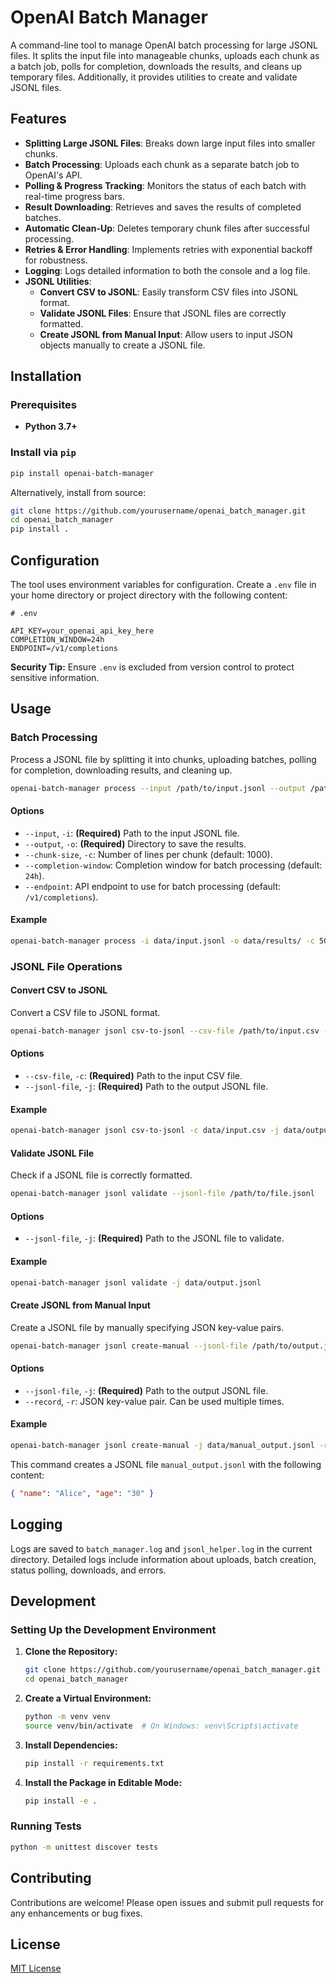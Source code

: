 # OpenAI Batch Manager

A command-line tool to manage OpenAI batch processing for large JSONL files. It splits the input file into manageable chunks, uploads each chunk as a batch job, polls for completion, downloads the results, and cleans up temporary files. Additionally, it provides utilities to create and validate JSONL files.

## Features

- **Splitting Large JSONL Files**: Breaks down large input files into smaller chunks.
- **Batch Processing**: Uploads each chunk as a separate batch job to OpenAI's API.
- **Polling & Progress Tracking**: Monitors the status of each batch with real-time progress bars.
- **Result Downloading**: Retrieves and saves the results of completed batches.
- **Automatic Clean-Up**: Deletes temporary chunk files after successful processing.
- **Retries & Error Handling**: Implements retries with exponential backoff for robustness.
- **Logging**: Logs detailed information to both the console and a log file.
- **JSONL Utilities**:
  - **Convert CSV to JSONL**: Easily transform CSV files into JSONL format.
  - **Validate JSONL Files**: Ensure that JSONL files are correctly formatted.
  - **Create JSONL from Manual Input**: Allow users to input JSON objects manually to create a JSONL file.

## Installation

### Prerequisites

- **Python 3.7+**

### Install via `pip`

```bash
pip install openai-batch-manager
```

Alternatively, install from source:

```bash
git clone https://github.com/yourusername/openai_batch_manager.git
cd openai_batch_manager
pip install .
```

## Configuration

The tool uses environment variables for configuration. Create a `.env` file in your home directory or project directory with the following content:

```dotenv
# .env

API_KEY=your_openai_api_key_here
COMPLETION_WINDOW=24h
ENDPOINT=/v1/completions
```

**Security Tip:** Ensure `.env` is excluded from version control to protect sensitive information.

## Usage

### Batch Processing

Process a JSONL file by splitting it into chunks, uploading batches, polling for completion, downloading results, and cleaning up.

```bash
openai-batch-manager process --input /path/to/input.jsonl --output /path/to/output/
```

#### Options

- `--input`, `-i`: **(Required)** Path to the input JSONL file.
- `--output`, `-o`: **(Required)** Directory to save the results.
- `--chunk-size`, `-c`: Number of lines per chunk (default: 1000).
- `--completion-window`: Completion window for batch processing (default: `24h`).
- `--endpoint`: API endpoint to use for batch processing (default: `/v1/completions`).

#### Example

```bash
openai-batch-manager process -i data/input.jsonl -o data/results/ -c 500 --completion-window 24h --endpoint /v1/chat/completions
```

### JSONL File Operations

#### Convert CSV to JSONL

Convert a CSV file to JSONL format.

```bash
openai-batch-manager jsonl csv-to-jsonl --csv-file /path/to/input.csv --jsonl-file /path/to/output.jsonl
```

#### Options

- `--csv-file`, `-c`: **(Required)** Path to the input CSV file.
- `--jsonl-file`, `-j`: **(Required)** Path to the output JSONL file.

#### Example

```bash
openai-batch-manager jsonl csv-to-jsonl -c data/input.csv -j data/output.jsonl
```

#### Validate JSONL File

Check if a JSONL file is correctly formatted.

```bash
openai-batch-manager jsonl validate --jsonl-file /path/to/file.jsonl
```

#### Options

- `--jsonl-file`, `-j`: **(Required)** Path to the JSONL file to validate.

#### Example

```bash
openai-batch-manager jsonl validate -j data/output.jsonl
```

#### Create JSONL from Manual Input

Create a JSONL file by manually specifying JSON key-value pairs.

```bash
openai-batch-manager jsonl create-manual --jsonl-file /path/to/output.jsonl --record key1 value1 --record key2 value2
```

#### Options

- `--jsonl-file`, `-j`: **(Required)** Path to the output JSONL file.
- `--record`, `-r`: JSON key-value pair. Can be used multiple times.

#### Example

```bash
openai-batch-manager jsonl create-manual -j data/manual_output.jsonl -r name Alice -r age 30
```

This command creates a JSONL file `manual_output.jsonl` with the following content:

```json
{ "name": "Alice", "age": "30" }
```

## Logging

Logs are saved to `batch_manager.log` and `jsonl_helper.log` in the current directory. Detailed logs include information about uploads, batch creation, status polling, downloads, and errors.

## Development

### Setting Up the Development Environment

1. **Clone the Repository:**

   ```bash
   git clone https://github.com/yourusername/openai_batch_manager.git
   cd openai_batch_manager
   ```

2. **Create a Virtual Environment:**

   ```bash
   python -m venv venv
   source venv/bin/activate  # On Windows: venv\Scripts\activate
   ```

3. **Install Dependencies:**

   ```bash
   pip install -r requirements.txt
   ```

4. **Install the Package in Editable Mode:**

   ```bash
   pip install -e .
   ```

### Running Tests

```bash
python -m unittest discover tests
```

## Contributing

Contributions are welcome! Please open issues and submit pull requests for any enhancements or bug fixes.

## License

[MIT License](LICENSE)
